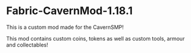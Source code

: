 # Fabric-CavernMod-1.18.1
This is a custom mod made for the CavernSMP!

This mod contains custom coins, tokens as well as custom tools, armour and collectables!
